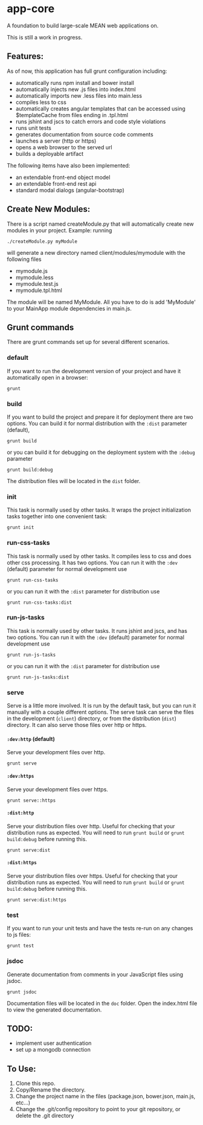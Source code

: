# app-core
A foundation to build large-scale MEAN web applications on.

This is still a work in progress.

## Features:
As of now, this application has full grunt configuration including:
- automatically runs npm install and bower install
- automatically injects new .js files into index.html
- automatically imports new .less files into main.less
- compiles less to css
- automatically creates angular templates that can be accessed using $templateCache from files ending in .tpl.html
- runs jshint and jscs to catch errors and code style violations
- runs unit tests
- generates documentation from source code comments
- launches a server (http or https)
- opens a web browser to the served url
- builds a deployable artifact

The following items have also been implemented:
- an extendable front-end object model
- an extendable front-end rest api
- standard modal dialogs (angular-bootstrap)


## Create New Modules:
There is a script named createModule.py that will automatically create new modules in your project.
Example: running

    ./createModule.py myModule

will generate a new directory named client/modules/mymodule with the following files
* mymodule.js
* mymodule.less
* mymodule.test.js
* mymodule.tpl.html

The module will be named MyModule. 
All you have to do is add 'MyModule' to your MainApp module dependencies in main.js.

## Grunt commands
There are grunt commands set up for several different scenarios.

### default
If you want to run the development version of your project and have it automatically open in a browser:

    grunt

### build
If you want to build the project and prepare it for deployment there are two options. You can build it for normal distribution with the `:dist` parameter (default), 

    grunt build

or you can build it for debugging on the deployment system with the `:debug` parameter

    grunt build:debug

The distribution files will be located in the `dist` folder.

### init
This task is normally used by other tasks. It wraps the project initialization tasks together into one convenient task:

    grunt init

### run-css-tasks
This task is normally used by other tasks. It compiles less to css and does other css processing. It has two options. You can run it with the `:dev` (default) parameter for normal development use

    grunt run-css-tasks

or you can run it with the `:dist` parameter for distribution use

    grunt run-css-tasks:dist

### run-js-tasks
This task is normally used by other tasks. It runs jshint and jscs, and has two options. You can run it with the `:dev` (default) parameter for normal development use

    grunt run-js-tasks

or you can run it with the `:dist` parameter for distribution use

    grunt run-js-tasks:dist

### serve
Serve is a little more involved. It is run by the default task, but you can run it manually with a couple different options. The serve task can serve the files in the development (`client`) directory, or from the distribution (`dist`) directory. It can also serve those files over http or https.

#### `:dev:http` (default)
Serve your development files over http.

    grunt serve

#### `:dev:https`
Serve your development files over https.

    grunt serve::https

#### `:dist:http`
Serve your distribution files over http. Useful for checking that your distribution runs as expected. You will need to run `grunt build` or `grunt build:debug` before running this.

    grunt serve:dist

#### `:dist:https`
Serve your distribution files over https. Useful for checking that your distribution runs as expected. You will need to run `grunt build` or `grunt build:debug` before running this.

    grunt serve:dist:https

### test
If you want to run your unit tests and have the tests re-run on any changes to js files:
    
    grunt test

### jsdoc
Generate documentation from comments in your JavaScript files using jsdoc.

    grunt jsdoc

Documentation files will be located in the `doc` folder. Open the index.html file to view the generated documentation.

## TODO:
- implement user authentication
- set up a mongodb connection

## To Use:
1. Clone this repo.
2. Copy/Rename the directory.
3. Change the project name in the files (package.json, bower.json, main.js, etc...)
3. Change the .git/config repository to point to your git repository, or delete the .git directory
